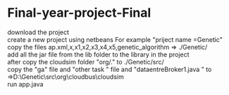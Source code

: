 # Final-year-project-Final
download the project <br>
create a new project using netbeans For example "priject name =Genetic"<br>
copy the files ap.xml,x,x1,x2,x3,x4,x5,genetic_algorithm => ./Genetic/<br>
add all the jar file from the lib folder to the library in the project<br>
after copy the cloudsim folder "org/." to ./Genetic/src/<br>
copy the "ga" file and "other task " file and "dataentreBroker1.java " to =>D:\Genetic\src\org\cloudbus\cloudsim <br>
run app.java <br>

